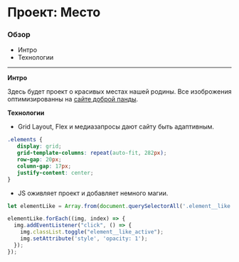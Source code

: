 # Проект: Место

### Обзор

* Интро
* Технологии

---

**Интро**

Здесь будет проект о красивых местах нашей родины.
Все изоброжения оптимизированны на [сайте доброй панды](https://tinypng.com).


**Технологии**

* Grid Layout, Flex и медиазапросы дают сайту быть адаптивным.
```css
.elements {
   display: grid;
   grid-template-columns: repeat(auto-fit, 282px);
   row-gap: 20px;
   column-gap: 17px;
   justify-content: center;
}
```
* JS оживляет проект и добавляет немного магии.
```js
let elementLike = Array.from(document.querySelectorAll('.element__like'));

elementLike.forEach((img, index) => {
  img.addEventListener("click", () => {
    img.classList.toggle("element__like_active");
    img.setAttribute('style', 'opacity: 1');
  });
});
```


